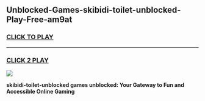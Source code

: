 
## Unblocked-Games-skibidi-toilet-unblocked-Play-Free-am9at
<h3>
<a href="https://premium76.site?title=skibidi-toilet-unblocked&ref=23A">CLICK TO PLAY</a></h3>
<hr>

<h3>
<a href="https://premium76.site?title=skibidi-toilet-unblocked&ref=23A">CLICK 2 PLAY</a>
  
</h3>

<a href="https://premium76.site?title=skibidi-toilet-unblocked&ref=23A"><img src="https://clearcache.store/games.png"></a>


**skibidi-toilet-unblocked games unblocked: Your Gateway to Fun and Accessible Online Gaming**
